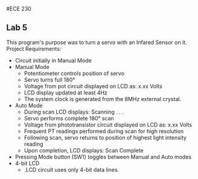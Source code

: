 #ECE 230
## Lab 5

This program's purpose was to turn a servo with an Infared Sensor on it. Project Requirements:

* Circuit initially in Manual Mode
* Manual Mode
	* Potentiometer controls position of servo
	* Servo turns full 180°
	* Voltage from pot circuit displayed on LCD as: x.xx Volts
	* LCD display updated at least 4Hz
	* The system clock is generated from the 8MHz external crystal.
* Auto Mode
	* During scan LCD displays: Scanning . . .
	* Servo performs complete 180° scan
	* Voltage from phototransistor circuit displayed on LCD as: x.xx Volts
	* Frequent PT readings performed during scan for high resolution
	* Following scan, servo returns to position of highest light intensity reading
	* Upon completion, LCD displays: Scan Complete
* Pressing Mode button (SW1) toggles between Manual and Auto modes
* 4-bit LCD
	* .LCD circuit uses only 4-bit data lines. 